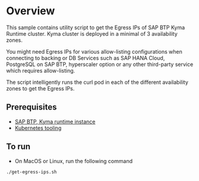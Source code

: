 # Overview

This sample contains utility script to get the Egress IPs of SAP BTP Kyma Runtime cluster. Kyma cluster is deployed in a minimal of 3 availability zones.

You might need Egress IPs for various allow-listing configurations when connecting to backing or DB Services such as SAP HANA Cloud, PostgreSQL on SAP BTP, hyperscaler option or any other third-party service which requires allow-listing.

The script intelligently runs the curl pod in each of the different availability zones to get the Egress IPs.

## Prerequisites

- [SAP BTP, Kyma runtime instance](../prerequisites#kyma)
- [Kubernetes tooling](../prerequisites#kubernetes)

## To run

- On MacOS or Linux, run the following command

```shell
./get-egress-ips.sh
```
